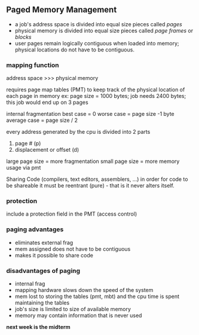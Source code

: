 ## Paged Memory Management
- a job's address space is divided into equal size pieces called *pages*
- physical memory is divided into equal size pieces called *page frames* or *blocks*
- user pages remain logically contiguous when loaded into memory; physical locations do not have to be contiguous.

### mapping function
address space >>> physical memory

requires page map tables (PMT) to keep track of the physical location of each page in memory
ex: page size = 1000 bytes; job needs 2400 bytes; this job would end up on 3 pages

internal fragmentation
best case = 0
worse case = page size -1 byte
average case = page size / 2

every address generated by the cpu is divided into 2 parts
1. page # (p)
2. displacement or offset (d)

large page size = more fragmentation
small page size = more memory usage via pmt

Sharing Code (compilers, text editors, assemblers, ...)
in order for code to be shareable it must be reentrant (pure) - that is it never alters itself.

### protection
include a protection field in the PMT (access control)

### paging advantages
- eliminates external frag
- mem assigned does not have to be contiguous
- makes it possible to share code

### disadvantages of paging
- internal frag
- mapping hardware slows down the speed of the system
- mem lost to storing the tables (pmt, mbt) and the cpu time is spent maintaining the tables
- job's size is limited to size of available memory
- memory may contain information that is never used

**next week is the midterm**
